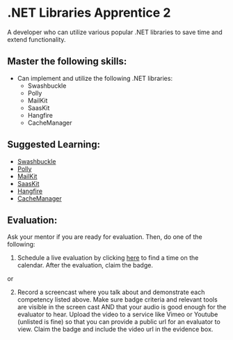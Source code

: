 # .NET Libraries Apprentice 2

A developer who can utilize various popular .NET libraries to save time and extend functionality.

## Master the following skills:

* Can implement and utilize the following .NET libraries:
  * Swashbuckle
  * Polly
  * MailKit
  * SaasKit
  * Hangfire
  * CacheManager

## Suggested Learning:

* [Swashbuckle](https://github.com/domaindrivendev/Swashbuckle.AspNetCore)
* [Polly](https://github.com/App-vNext/Polly)
* [MailKit](https://github.com/jstedfast/MailKit)
* [SaasKit](https://github.com/saaskit/saaskit)
* [Hangfire](http://hangfire.io/)
* [CacheManager](https://github.com/MichaCo/CacheManager)

## Evaluation:

Ask your mentor if you are ready for evaluation. Then, do one of the following:

1. Schedule a live evaluation by clicking [here](http://evals.codex.academy) to find a time on the calendar. After the evaluation, claim the badge.

or

2. Record a screencast where you talk about and demonstrate each competency listed above. Make sure badge criteria and relevant tools are visible in the screen cast AND that your audio is good enough for the evaluator to hear. Upload the video to a service like Vimeo or Youtube (unlisted is fine) so that you can provide a public url for an evaluator to view. Claim the badge and include the video url in the evidence box.
